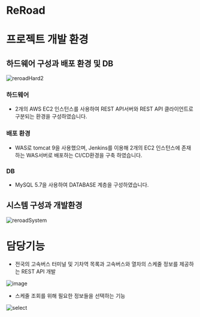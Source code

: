 # ReRoad
 

# 프로젝트 개발 환경
  ## 하드웨어 구성과 배포 환경 및 DB
   ![reroadHard2](https://user-images.githubusercontent.com/92851213/153542721-4e24b98f-d972-48a2-92fe-071fc2556fb9.png)
   ### 하드웨어
   * 2개의 AWS EC2 인스턴스를 사용하여 REST API서버와 REST API 클라이언트로 구분되는 환경을 구성하였습니다.
   
   ### 배포 환경
   * WAS로 tomcat 9을 사용했으며, Jenkins를 이용해 2개의 EC2 인스턴스에 존재하는 WAS서버로 배포하는 CI/CD환경을 구축 하였습니다.
    
   ### DB
   * MySQL 5.7을 사용하여 DATABASE 계층을 구성하였습니다.

 ## 시스템 구성과 개발환경
 ![reroadSystem](https://user-images.githubusercontent.com/92851213/153538650-bf6de9fb-9d50-4126-a540-a0e92b6caffb.png)
 
# 담당기능

 * 전국의 고속버스 터미널 및 기차역 목록과 고속버스와 열차의 스케줄 정보를 제공하는 REST API 개발

 ![image](https://user-images.githubusercontent.com/92851213/153548068-821452a2-ac2a-4972-a506-4935a3ea769a.png)

 * 스케줄 조회를 위해 필요한 정보들을 선택하는 기능
 
 ![select](https://user-images.githubusercontent.com/92851213/153553799-b26469c1-8fcb-42de-baaf-e9da562ecc50.gif)

 
 

   


